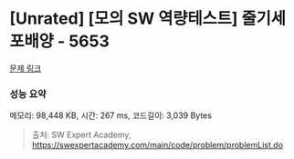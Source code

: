# [Unrated] [모의 SW 역량테스트] 줄기세포배양 - 5653 

[문제 링크](https://swexpertacademy.com/main/code/problem/problemDetail.do?contestProbId=AWXRJ8EKe48DFAUo) 

### 성능 요약

메모리: 98,448 KB, 시간: 267 ms, 코드길이: 3,039 Bytes



> 출처: SW Expert Academy, https://swexpertacademy.com/main/code/problem/problemList.do